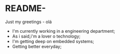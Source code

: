 # README-
Just my greetings - olá

- I'm currently working in a engineering department;
- As i said,i'm a lover o technology;
- I'm getting deep on embedded systems;
- Getting better everyday;
